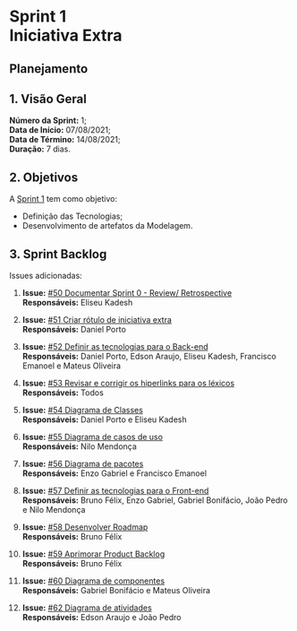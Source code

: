 # Sprint 1 <br> <span class="rotulo-extra">Iniciativa Extra</span>

## Planejamento 

## 1. Visão Geral
**Número da Sprint:** 1;<br>
**Data de Início:** 07/08/2021;<br>
**Data de Término:** 14/08/2021;<br>
**Duração:** 7 dias.<br>


## 2. Objetivos
A [Sprint 1](https://github.com/UnBArqDsw2021-1/2021.1_G6_Curumim/milestone/3) tem como objetivo:

- Definição das Tecnologias;<br>
- Desenvolvimento de artefatos da Modelagem.<br>


## 3. Sprint Backlog
Issues adicionadas: 

1. **Issue:** [#50 Documentar Sprint 0 - Review/ Retrospective](https://github.com/UnBArqDsw2021-1/2021.1_G6_Curumim/issues/50)<br> 
**Responsáveis:** Eliseu Kadesh<br>

2. **Issue:** [#51 Criar rótulo de iniciativa extra](https://github.com/UnBArqDsw2021-1/2021.1_G6_Curumim/issues/51)<br>
**Responsáveis:** Daniel Porto<br>

3. **Issue:** [#52 Definir as tecnologias para o Back-end](https://github.com/UnBArqDsw2021-1/2021.1_G6_Curumim/issues/52)<br>
**Responsáveis:** Daniel Porto, Edson Araujo, Eliseu Kadesh, Francisco Emanoel e Mateus Oliveira<br>

4. **Issue:** [#53 Revisar e corrigir os hiperlinks para os léxicos](https://github.com/UnBArqDsw2021-1/2021.1_G6_Curumim/issues/53)<br>
**Responsáveis:** Todos<br>

5. **Issue:** [#54 Diagrama de Classes](https://github.com/UnBArqDsw2021-1/2021.1_G6_Curumim/issues/54)<br>
**Responsáveis:** Daniel Porto e Eliseu Kadesh<br>

6. **Issue:** [#55 Diagrama de casos de uso](https://github.com/UnBArqDsw2021-1/2021.1_G6_Curumim/issues/55)<br>
**Responsáveis:** Nilo Mendonça<br>

7. **Issue:** [#56 Diagrama de pacotes](https://github.com/UnBArqDsw2021-1/2021.1_G6_Curumim/issues/56)<br>
**Responsáveis:** Enzo Gabriel e Francisco Emanoel<br>

8. **Issue:** [#57 Definir as tecnologias para o Front-end](https://github.com/UnBArqDsw2021-1/2021.1_G6_Curumim/issues/57)<br>
**Responsáveis:** Bruno Félix, Enzo Gabriel, Gabriel Bonifácio, João Pedro e Nilo Mendonça<br>

9. **Issue:** [#58 Desenvolver Roadmap](https://github.com/UnBArqDsw2021-1/2021.1_G6_Curumim/issues/58)<br>
**Responsáveis:** Bruno Félix<br>

10. **Issue:** [#59 Aprimorar Product Backlog](https://github.com/UnBArqDsw2021-1/2021.1_G6_Curumim/issues/59)<br>
**Responsáveis:** Bruno Félix<br>

11. **Issue:** [#60 Diagrama de componentes](https://github.com/UnBArqDsw2021-1/2021.1_G6_Curumim/issues/60)<br>
**Responsáveis:** Gabriel Bonifácio e Mateus Oliveira<br>

12. **Issue:** [#62 Diagrama de atividades](https://github.com/UnBArqDsw2021-1/2021.1_G6_Curumim/issues/62)<br>
**Responsáveis:** Edson Araujo e João Pedro<br>

